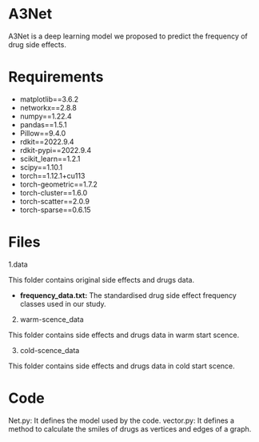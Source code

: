 # A3Net
A3Net is a deep learning model we proposed to predict the frequency of drug side effects.

# Requirements
* matplotlib==3.6.2
* networkx==2.8.8
* numpy==1.22.4
* pandas==1.5.1
* Pillow==9.4.0
* rdkit==2022.9.4
* rdkit-pypi==2022.9.4
* scikit_learn==1.2.1
* scipy==1.10.1
* torch==1.12.1+cu113
* torch-geometric==1.7.2
* torch-cluster==1.6.0
* torch-scatter==2.0.9
* torch-sparse==0.6.15
  
# Files
1.data

This folder contains original side effects and drugs data.

* **frequency_data.txt:**
The standardised drug side effect frequency classes used in our study.

2. warm-scence_data
   
This folder contains side effects and drugs data in warm start scence.

3. cold-scence_data
   
This folder contains side effects and drugs data in cold start scence.

# Code 
Net.py: It defines the model used by the code.
vector.py: It defines a method to calculate the smiles of drugs as vertices and edges of a graph.
